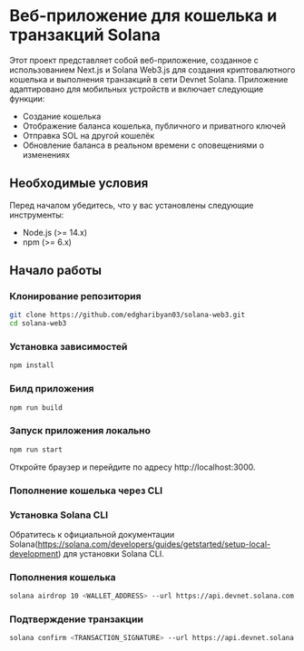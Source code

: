 # Веб-приложение для кошелька и транзакций Solana

Этот проект представляет собой веб-приложение, созданное с использованием Next.js и Solana Web3.js для создания криптовалютного кошелька и выполнения транзакций в сети Devnet Solana. Приложение адаптировано для мобильных устройств и включает следующие функции:
- Создание кошелька
- Отображение баланса кошелька, публичного и приватного ключей
- Отправка SOL на другой кошелёк
- Обновление баланса в реальном времени с оповещениями о изменениях

## Необходимые условия

Перед началом убедитесь, что у вас установлены следующие инструменты:
- Node.js (>= 14.x)
- npm (>= 6.x)

## Начало работы

### Клонирование репозитория

```bash
git clone https://github.com/edgharibyan03/solana-web3.git
cd solana-web3
```

### Установка зависимостей

```bash
npm install
```

### Билд приложения

```bash
npm run build
```

### Запуск приложения локально

```bash
npm run start
```

Откройте браузер и перейдите по адресу http://localhost:3000.

### Пополнение кошелька через CLI

### Установка Solana CLI

Обратитесь к официальной документации Solana(https://solana.com/developers/guides/getstarted/setup-local-development) для установки Solana CLI.

### Пополнения кошелька
```bash
solana airdrop 10 <WALLET_ADDRESS> --url https://api.devnet.solana.com
```
### Подтверждение транзакции
```bash
solana confirm <TRANSACTION_SIGNATURE> --url https://api.devnet.solana.com
```
